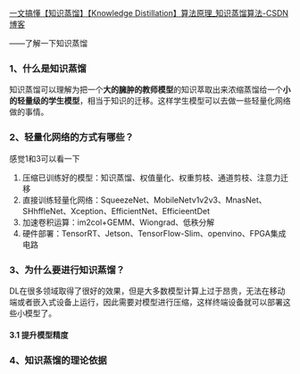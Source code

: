[一文搞懂【知识蒸馏】【Knowledge Distillation】算法原理_知识蒸馏算法-CSDN博客](https://blog.csdn.net/weixin_43694096/article/details/127505946)

——了解一下知识蒸馏

### 1、什么是知识蒸馏

知识蒸馏可以理解为把一个**大的臃肿的教师模型**的知识萃取出来浓缩蒸馏给一个**小的轻量级的学生模型**，相当于知识的迁移。这样学生模型可以去做一些轻量化网络做的事情。

### 2、轻量化网络的方式有哪些？

感觉1和3可以看一下
1. 压缩已训练好的模型：知识蒸馏、权值量化、权重剪枝、通道剪枝、注意力迁移
2. 直接训练轻量化网络：SqueezeNet、MobileNetv1v2v3、MnasNet、SHhffleNet、Xception、EfficientNet、EfficieentDet
3. 加速卷积运算：im2col+GEMM、Wiongrad、低秩分解
4. 硬件部署：TensorRT、Jetson、TensorFlow-Slim、openvino、FPGA集成电路

### 3、为什么要进行知识蒸馏？

DL在很多领域取得了很好的效果，但是大多数模型计算上过于昂贵，无法在移动端或者嵌入式设备上运行，因此需要对模型进行压缩，这样终端设备就可以部署这些小模型了。

#### 3.1 提升模型精度



### 4、知识蒸馏的理论依据



